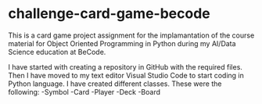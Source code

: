 # challenge-card-game-becode


This is a card game project assignment for the implamantation of the course material for Object Oriented Programming in Python during my AI/Data Science education at BeCode.

I have started with creating a repository in GitHub with the required files.
Then I have moved to my text editor Visual Studio Code to start coding in Python language.
I have created different classes. These were the following:
-Symbol
-Card
-Player
-Deck
-Board
